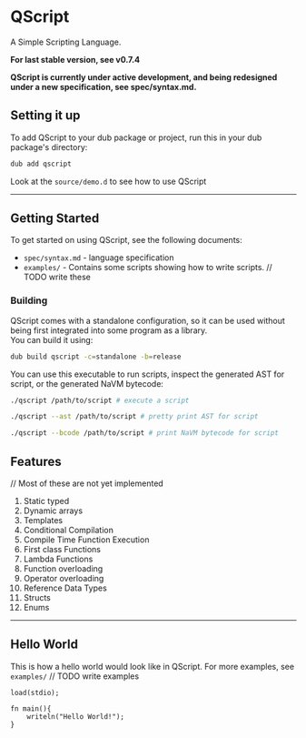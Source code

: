 # QScript

A Simple Scripting Language.

**For last stable version, see v0.7.4**

**QScript is currently under active development, and being redesigned under a
new specification, see spec/syntax.md.**

## Setting it up

To add QScript to your dub package or project, run this in your dub package's
directory:

```bash
dub add qscript
```

Look at the `source/demo.d` to see how to use QScript

---

## Getting Started

To get started on using QScript, see the following documents:

* `spec/syntax.md` - language specification
* `examples/` - Contains some scripts showing how to write scripts. // TODO
	write these

### Building
QScript comes with a standalone configuration, so it can be used without being
first integrated into some program as a library.  
You can build it using:

```bash
dub build qscript -c=standalone -b=release
```
You can use this executable to run scripts, inspect the generated AST for script, or the generated NaVM bytecode:
```bash
./qscript /path/to/script # execute a script

./qscript --ast /path/to/script # pretty print AST for script

./qscript --bcode /path/to/script # print NaVM bytecode for script
```

## Features

// Most of these are not yet implemented

1. Static typed
1. Dynamic arrays
1. Templates
1. Conditional Compilation
1. Compile Time Function Execution
1. First class Functions
1. Lambda Functions
1. Function overloading
1. Operator overloading
1. Reference Data Types
1. Structs
1. Enums

---

## Hello World

This is how a hello world would look like in QScript. For more examples, see
`examples/` // TODO write examples

```
load(stdio);

fn main(){
	writeln("Hello World!");
}
```
